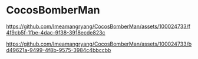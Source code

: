 # CocosBomberMan


https://github.com/Imeamangryang/CocosBomberMan/assets/100024733/f4f9cb5f-1fbe-4dac-9f38-3918ecde823c



https://github.com/Imeamangryang/CocosBomberMan/assets/100024733/bd49621a-9499-4f8b-9575-3984c4bbccbb

